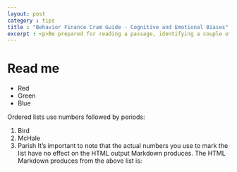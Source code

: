 ```yaml
---
layout: post
category : tips
title : "Behavior Finance Cram Guide - Cognitive and Emotional Biases"
excerpt : <p>Be prepared for reading a passage, identifying a couple of emotional and cognitive errors, and writing what factors caused you to pick it out...</p>
--- 
```


# Read me

-   Red
-   Green
-   Blue

Ordered lists use numbers followed by periods:

1.  Bird
2.  McHale
3.  Parish
It’s important to note that the actual numbers you use to mark the list have no effect on the HTML output Markdown produces. The HTML Markdown produces from the above list is:
